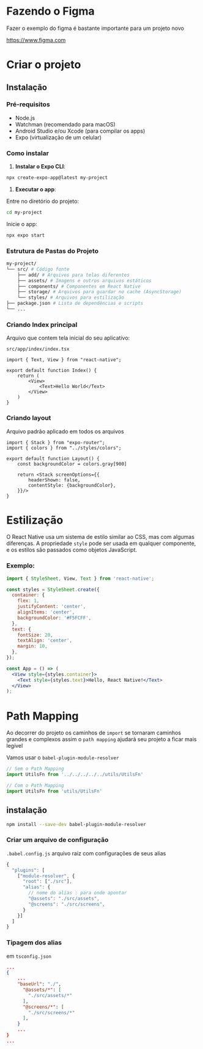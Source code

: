 	
# Fazendo o Figma

Fazer o exemplo do figma é bastante importante para um projeto novo

https://www.figma.com

#  Criar o projeto

## Instalação
### Pré-requisitos

- Node.js
- Watchman (recomendado para macOS)
- Android Studio e/ou Xcode (para compilar os apps)
- Expo (virtualização de um celular)

### Como instalar

1. **Instalar o Expo CLI**:

```bash
npx create-expo-app@latest my-project
```

1. **Executar o app**:

Entre no diretório do projeto:

```bash
cd my-project
```

Inicie o app:
```bash
npx expo start
```

### Estrutura de Pastas do Projeto

```bash
my-project/ 
└── src/ # Código fonte
	├── add/ # Arquivos para telas diferentes 
	├── assets/ # Imagens e outros arquivos estáticos 
	├── components/ # Componentes em React Native
	├── storage/ # Arquivos para guardar no cache (AsyncStorage)
	└── styles/ # Arquivos para estilização 
├── package.json # Lista de dependências e scripts 
└── ...
```

### Criando Index principal

Arquivo que contem tela inicial do seu aplicativo:

`src/app/index/index.tsx` 
```tsx
import { Text, View } from "react-native";

export default function Index() {
	return (
		<View>
			<Text>Hello World</Text>
		</View>
	)
}
```


### Criando layout

Arquivo padrão aplicado em todos os arquivos

```tsx
import { Stack } from "expo-router";
import { colors } from "../styles/colors";

export default function Layout() {
    const backgroundColor = colors.gray[900]

    return <Stack screenOptions={{
        headerShown: false,
        contentStyle: {backgroundColor},
    }}/>
}
```


# Estilização
O React Native usa um sistema de estilo similar ao CSS, mas com algumas diferenças. A propriedade `style` pode ser usada em qualquer componente, e os estilos são passados como objetos JavaScript.

### Exemplo:
```jsx
import { StyleSheet, View, Text } from 'react-native';

const styles = StyleSheet.create({
  container: {
    flex: 1,
    justifyContent: 'center',
    alignItems: 'center',
    backgroundColor: '#F5FCFF',
  },
  text: {
    fontSize: 20,
    textAlign: 'center',
    margin: 10,
  },
});

const App = () => (
  <View style={styles.container}>
    <Text style={styles.text}>Hello, React Native!</Text>
  </View>
);
```

# Path Mapping
Ao decorrer do projeto os caminhos de `import` se tornaram caminhos grandes e complexos assim o `path mapping` ajudará seu projeto a ficar mais legível 

Vamos usar o `babel-plugin-module-resolver`

```js
// Sem o Path Mapping
import UtilsFn from '../../../../../utils/UtilsFn'

// Com o Path Mapping
import UtilsFn from 'utils/UtilsFn'
```

## instalação

```bash
npm install --save-dev babel-plugin-module-resolver
```

### Criar um arquivo de configuração

`.babel.config.js` arquivo raiz com configurações de seus alias

```js
{
  "plugins": [
    ["module-resolver", {
      "root": ["./src"],
      "alias": {
	    // nome do alias : para onde apontar
        "@assets": "./src/assets",
        "@screens": "./src/screens",
      }
    }]
  ]
}
```

### Tipagem dos alias

em `tsconfig.json`

```json
...
{
	...
	"baseUrl": "./",
      "@assets/*": [
        "./src/assets/*"
      ],
      "@screens/*": [
        "./src/screens/*"
      ],      
    }
    ...
}
...
```